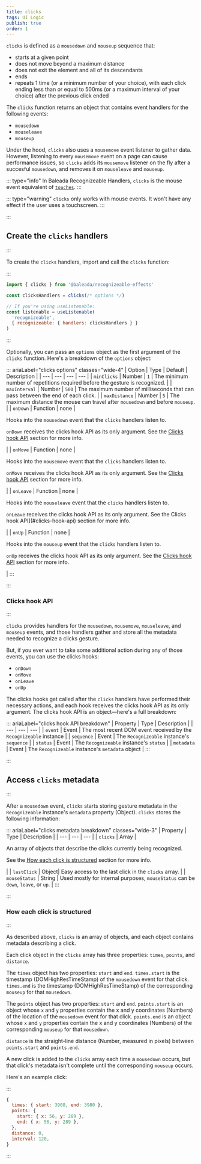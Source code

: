 ```yaml
---
title: clicks
tags: UI Logic
publish: true
order: 1
---
```


`clicks` is defined as a `mousedown` and `mouseup` sequence that:
- starts at a given point
- does not move beyond a maximum distance
- does not exit the element and all of its descendants
- ends
- repeats 1 time (or a minimum number of your choice), with each click ending less than or equal to 500ms (or a maximum interval of your choice) after the previous click ended

The `clicks` function returns an object that contains event handlers for the following events:
- `mousedown`
- `mouseleave`
- `mouseup`

Under the hood, `clicks` also uses a `mousemove` event listener to gather data. However, listening to every `mousemove` event on a page can cause performance issues, so `clicks` adds its `mousemove` listener on the fly after a succesful `mousedown`, and removes it on `mouseleave` and `mouseup`.

::: type="info"
In Baleada Recognizeable Handlers, `clicks` is the mouse event equivalent of [`touches`](/docs/recognizeable-effects/touches).
:::

::: type="warning"
`clicks` only works with mouse events. It won't have any effect if the user uses a touchscreen.
:::

:::
## Create the `clicks` handlers
:::

To create the `clicks` handlers, import and call the `clicks` function:

:::
```js
import { clicks } from '@baleada/recognizeable-effects'

const clicksHandlers = clicks(/* options */)

// If you're using useListenable:
const listenable = useListenable(
  'recognizeable',
  { recognizeable: { handlers: clicksHandlers } }
)
```
:::

Optionally, you can pass an `options` object as the first argument of the `clicks` function. Here's a breakdown of the `options` object:

::: ariaLabel="clicks options" classes="wide-4"
| Option | Type | Default | Description |
| --- | --- | --- | --- |
| `minClicks` | Number | `1` | The minimum number of repetitions required before the gesture is recognized. |
| `maxInterval` | Number | `500` | The maximum number of milliseconds that can pass between the end of each click. |
| `maxDistance` | Number | `5` | The maximum distance the mouse can travel after `mousedown` and before `mouseup`. |
| `onDown` | Function | none | <p>Hooks into the `mousedown` event that the `clicks` handlers listen to.</p><p>`onDown` receives the clicks hook API as its only argument. See the [Clicks hook API](#clicks-hook-api) section for more info.</p> |
| `onMove` | Function | none | <p>Hooks into the `mousemove` event that the `clicks` handlers listen to.</p><p>`onMove` receives the clicks hook API as its only argument. See the [Clicks hook API](#clicks-hook-api) section for more info.</p> |
| `onLeave` | Function | none |  <p>Hooks into the `mouseleave` event that the `clicks` handlers listen to.</p><p>`onLeave` receives the clicks hook API as its only argument. See the Clicks hook API](#clicks-hook-api) section for more info.</p> |
| `onUp` | Function | none | <p>Hooks into the `mouseup` event that the `clicks` handlers listen to.</p><p>`onUp` receives the clicks hook API as its only argument. See the [Clicks hook API](#clicks-hook-api) section for more info.</p> |
:::


:::
### Clicks hook API
:::

`clicks` provides handlers for the `mousedown`, `mousemove`, `mouseleave`, and `mouseup` events, and those handlers gather and store all the metadata needed to recognize a clicks gesture.

But, if you ever want to take some additional action during any of those events, you can use the clicks hooks:
- `onDown`
- `onMove`
- `onLeave`
- `onUp`

The clicks hooks get called after the `clicks` handlers have performed their necessary actions, and each hook receives the clicks hook API as its only argument. The clicks hook API is an object—here's a full breakdown:

::: ariaLabel="clicks hook API breakdown"
| Property | Type | Description |
| --- | --- | --- |
| `event` | Event | The most recent DOM event received by the `Recognizeable` instance |
| `sequence` | Event | The `Recognizeable` instance's `sequence` |
| `status` | Event | The `Recognizeable` instance's `status` |
| `metadata` | Event | The `Recognizeable` instance's `metadata` object |
:::


:::
## Access `clicks` metadata
:::

After a `mousedown` event, `clicks` starts storing gesture metadata in the `Recognizeable` instance's `metadata` property (Object). `clicks` stores the following information:

::: ariaLabel="clicks metadata breakdown" classes="wide-3"
| Property | Type | Description |
| --- | --- | --- |
| `clicks` | Array | <p>An array of objects that describe the clicks currently being recognized.</p><p>See the [How each click is structured](#how-each-click-is-structured) section for more info.</p> |
| `lastClick` | Object| Easy access to the last click in the `clicks` array. |
| `mouseStatus` | String | Used mostly for internal purposes, `mouseStatus` can be `down`, `leave`, or `up`. |
:::


:::
### How each click is structured
:::

As described above, `clicks` is an array of objects, and each object contains metadata describing a click.

Each click object in the `clicks` array has three properties: `times`, `points`, and `distance`.

The `times`  object has two properties: `start` and `end`. `times.start` is the timestamp (DOMHighResTimeStamp) of the `mousedown` event for that click. `times.end` is the timestamp (DOMHighResTimeStamp) of the corresponding `mouseup` for that `mousedown`.

The `points`  object has two properties: `start` and `end`. `points.start` is an object whose `x` and `y` properties contain the x and y coordinates (Numbers) of the location of the `mousedown` event for that click. `points.end` is an object whose `x` and `y` properties contain the x and y coordinates (Numbers) of the corresponding `mouseup` for that `mousedown`.

`distance` is the straight-line distance (Number, measured in pixels) between `points.start` and `points.end`.

A new click is added to the `clicks` array each time a `mousedown` occurs, but that click's metadata isn't complete until the corresponding `mouseup` occurs.

Here's an example click:

:::
```js
{
  times: { start: 3908, end: 3980 },
  points: {
    start: { x: 56, y: 289 },
    end: { x: 56, y: 289 },
  },
  distance: 0,
  interval: 120,
}
```
:::

